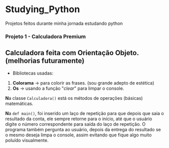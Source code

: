 # Studying_Python
Projetos feitos durante minha jornada estudando python

### Projeto 1 - Calculadora Premium

## Calculadora feita com Orientação Objeto. (melhorias futuramente)

- Bibliotecas usadas:
1.  **Colorama** -> para colorir as frases. (sou grande adepto de estética)
2.  **Os** -> usando a função "*clear*" para limpar o console.

**N**a classe ```Calculadora()``` está os métodos de operações (básicas) matemáticas.


**N**a ```def main()```, foi inserido um laço de repetição para que depois que saia o resultado da conta, ele sempre retorne para o início, até que o usuário digite o número correspondente para saída do laço de repetição.
O programa também pergunta ao usuário, depois da entrega do resultado se o mesmo deseja limpa o console, assim evitando que fique algo muito poluído visualmente.
